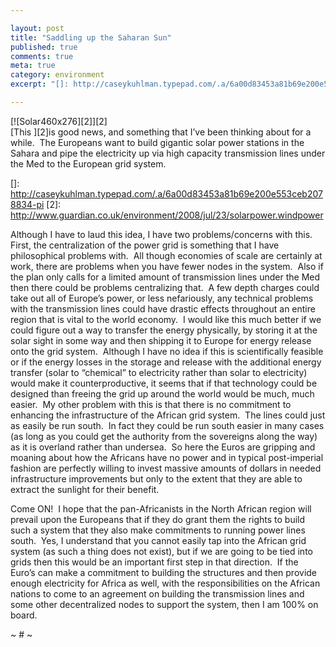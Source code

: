 ```yaml
---

layout: post
title: "Saddling up the Saharan Sun"
published: true
comments: true
meta: true
category: environment
excerpt: "[]: http://caseykuhlman.typepad.com/.a/6a00d83453a81b69e200e553ceb2078834-pi"

---
```


[![Solar460x276][2]][2]  
[This ][2]is good news, and something that I’ve been thinking about for a while.  The Europeans want to build gigantic solar power stations in the Sahara and pipe the electricity up via high capacity transmission lines under the Med to the European grid system.  

 []: http://caseykuhlman.typepad.com/.a/6a00d83453a81b69e200e553ceb2078834-pi
 [2]: http://www.guardian.co.uk/environment/2008/jul/23/solarpower.windpower

Although I have to laud this idea, I have two problems/concerns with this.  First, the centralization of the power grid is something that I have philosophical problems with.  All though economies of scale are certainly at work, there are problems when you have fewer nodes in the system.  Also if the plan only calls for a limited amount of transmission lines under the Med then there could be problems centralizing that.  A few depth charges could take out all of Europe’s power, or less nefariously, any technical problems with the transmission lines could have drastic effects throughout an entire region that is vital to the world economy.  I would like this much better if we could figure out a way to transfer the energy physically, by storing it at the solar sight in some way and then shipping it to Europe for energy release onto the grid system.  Although I have no idea if this is scientifically feasible or if the energy losses in the storage and release with the additional energy transfer (solar to “chemical” to electricity rather than solar to electricity) would make it counterproductive, it seems that if that technology could be designed than freeing the grid up around the world would be much, much easier.  My other problem with this is that there is no commitment to enhancing the infrastructure of the African grid system.  The lines could just as easily be run south.  In fact they could be run south easier in many cases (as long as you could get the authority from the sovereigns along the way) as it is overland rather than undersea.  So here the Euros are gripping and moaning about how the Africans have no power and in typical post-imperial fashion are perfectly willing to invest massive amounts of dollars in needed infrastructure improvements but only to the extent that they are able to extract the sunlight for their benefit.  

Come ON!  I hope that the pan-Africanists in the North African region will prevail upon the Europeans that if they do grant them the rights to build such a system that they also make commitments to running power lines south.  Yes, I understand that you cannot easily tap into the African grid system (as such a thing does not exist), but if we are going to be tied into grids then this would be an important first step in that direction.  If the Euro’s can make a commitment to building the structures and then provide enough electricity for Africa as well, with the responsibilities on the African nations to come to an agreement on building the transmission lines and some other decentralized nodes to support the system, then I am 100% on board.

~ # ~